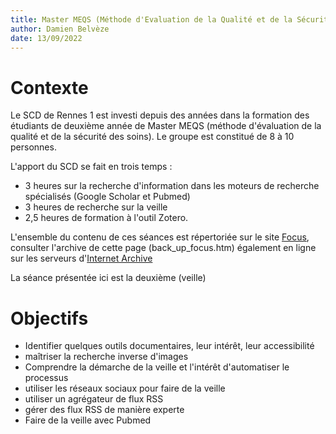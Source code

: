 ```yaml
---
title: Master MEQS (Méthode d'Evaluation de la Qualité et de la Sécurité des soins), atelier sur la veille
author: Damien Belvèze
date: 13/09/2022
---
```


# Contexte 

Le SCD de Rennes 1 est investi depuis des années dans la formation des étudiants de deuxième année de Master MEQS (méthode d'évaluation de la qualité et de la sécurité des soins). Le groupe est constitué de 8 à 10 personnes.

L'apport du SCD se fait en trois temps : 

- 3 heures sur la recherche d'information dans les moteurs de recherche spécialisés (Google Scholar et Pubmed)  
- 3 heures de recherche sur la veille    
- 2,5 heures de formation à l'outil Zotero. 

L'ensemble du contenu de ces séances est répertoriée sur le site [Focus](https://focus.univ-rennes1.fr/MEQS_2022), consulter l'archive de cette page (back_up_focus.htm) également en ligne sur les serveurs d'[Internet Archive](https://archive.org/details/back_up_focus)

La séance présentée ici est la deuxième (veille)

# Objectifs

- Identifier quelques outils documentaires, leur intérêt, leur accessibilité  
- maîtriser la recherche inverse d'images  
- Comprendre la démarche de la veille et l'intérêt d'automatiser le processus  
- utiliser les réseaux sociaux pour faire de la veille  
- utiliser un agrégateur de flux RSS  
- gérer des flux RSS de manière experte  
- Faire de la veille avec Pubmed  
